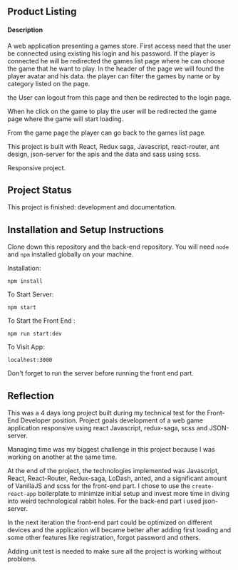 ## Product Listing

#### Description

A web application presenting a games store. First access need that the user be connected using existing his login and his password.
If the player is connected he will be redirected the games list page where he can choose the game that he want to play.
In the header of the page we will found the player avatar and his data.
the player can filter the games by name or by category listed on the page.

the User can logout from this page and then be redirected to the login page.

When he click on the game to play the user will be redirected the game page where the game will start loading.

From the game page the player can go back to the games list page.


This project is built with React, Redux saga, Javascript, react-router, ant design, json-server for the apis and the data and sass using scss.

Responsive project.

## Project Status

This project is finished: development and documentation.


## Installation and Setup Instructions

Clone down this repository and the back-end repository. You will need `node` and `npm` installed globally on your machine.  

Installation:

`npm install`  


To Start Server:

`npm start`  

To Start the Front End :

`npm run start:dev`  

To Visit App:

`localhost:3000`  

Don't forget to run the server before running the front end part.



## Reflection

This was a 4 days long project built during my technical test for the Front-End Developer position. Project goals development of a web game application responsive using react Javascript, redux-saga, scss and JSON-server. 
 

Managing time was my biggest challenge in this project because I was working on another at the same time.

At the end of the project, the technologies implemented was Javascript, React, React-Router, Redux-saga, LoDash, anted, and a significant amount of VanillaJS and scss for the front-end part. I chose to use the `create-react-app` boilerplate to minimize initial setup and invest more time in diving into weird technological rabbit holes.
For the back-end part i used json-server.


In the next iteration the front-end part could be optimized on different devices and the application will became better after adding first loading and some other features like registration, forgot password and others.

Adding unit test is needed to make sure all the project is working without problems.

